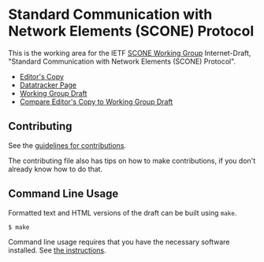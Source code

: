 <!-- regenerate: on (set to off if you edit this file) -->

# Standard Communication with Network Elements (SCONE) Protocol

This is the working area for the IETF [SCONE Working Group](https://datatracker.ietf.org/group/scone/documents/) Internet-Draft, "Standard Communication with Network Elements (SCONE) Protocol".

* [Editor's Copy](https://ietf-wg-scone.github.io/scone/#go.draft-ietf-scone-protocol.html)
* [Datatracker Page](https://datatracker.ietf.org/doc/draft-ietf-scone-protocol)
* [Working Group Draft](https://datatracker.ietf.org/doc/html/draft-ietf-scone-protocol)
* [Compare Editor's Copy to Working Group Draft](https://ietf-wg-scone.github.io/scone/#go.draft-ietf-scone-protocol.diff)


## Contributing

See the
[guidelines for contributions](https://github.com/ietf-wg-scone/scone/blob/main/CONTRIBUTING.md).

The contributing file also has tips on how to make contributions, if you
don't already know how to do that.

## Command Line Usage

Formatted text and HTML versions of the draft can be built using `make`.

```sh
$ make
```

Command line usage requires that you have the necessary software installed.  See
[the instructions](https://github.com/martinthomson/i-d-template/blob/main/doc/SETUP.md).

